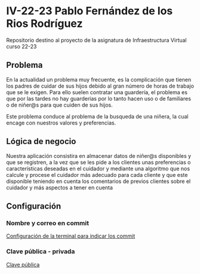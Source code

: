 # IV-22-23 Pablo Fernández de los Rios Rodríguez
Repositorio destino al proyecto de la asignatura de Infraestructura Virtual curso 22-23

## Problema
En la actualidad un problema muy frecuente, es la complicación que tienen los padres de cuidar de sus hijos debido al gran número de horas de trabajo que se le exigen. Para ello suelen contratar una guardería, el problema es que por las tardes no hay guarderias por lo tanto hacen uso o de familiares o de niñer@s para que cuiden de sus hijos.

Este problema conduce al problema de la busqueda de una niñera, la cual encage con nuestros valores y preferencias.

## Lógica de negocio
Nuestra aplicación consistira en almacenar datos de niñer@s disponibles y que se registren, a la vez que se les pide a los clientes unas preferencias o características deseadas en el cuidador y mediante una algoritmo que nos calcule y procese el cuidador más adecuado para cada cliente y que este disponible teniendo en cuenta los comentarios de previos clientes sobre el cuidador y más aspectos a tener en cuenta


## Configuración
### Nombre y correo en commit
[Configuración de la terminal para indicar los commit](https://github.com/pabloFernandezRR/IV-22-23/blob/Objetivo-0/configuracion/git_config.png)

### Clave pública - privada
[Clave pública](https://github.com/pabloFernandezRR/IV-22-23/blob/Objetivo-0/configuracion/clave-git.png)
